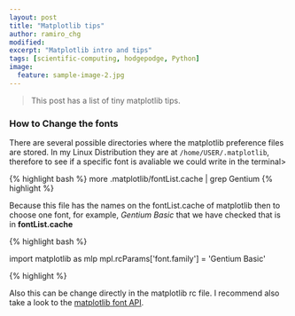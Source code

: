 ```yaml
---
layout: post
title: "Matplotlib tips"
author: ramiro_chg
modified:
excerpt: "Matplotlib intro and tips"
tags: [scientific-computing, hodgepodge, Python]
image:
  feature: sample-image-2.jpg
---
```


> This post has a list of tiny matplotlib tips. 

### How to Change the fonts

There are several possible directories where the matplotlib preference files are stored. In my Linux Distribution they are at ``/home/USER/.matplotlib``, therefore to see if a specific font is avaliable we could write in the terminal>

{% highlight bash %}
more .matplotlib/fontList.cache | grep Gentium
{% highlight %}

Because this file has the names on the fontList.cache of matplotlib then to choose one font, for example, *Gentium Basic* that we have checked that is in **fontList.cache**

{% highlight bash %}

import matplotlib as mlp
mpl.rcParams['font.family'] = 'Gentium Basic'

{% highlight %}

Also this can be change directly in the matplotlib rc file. I recommend also take a look to the [matplotlib font API](http://matplotlib.org/api/font_manager_api.html).

